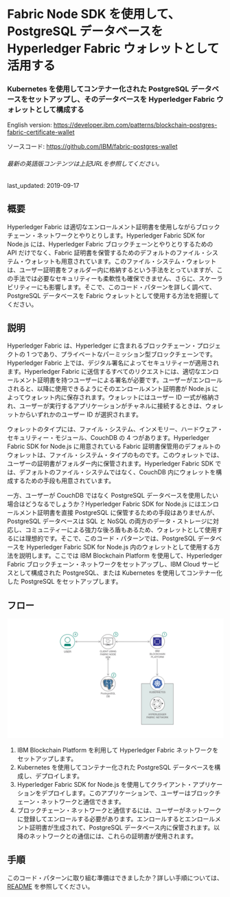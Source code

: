 # Fabric Node SDK を使用して、PostgreSQL データベースを Hyperledger Fabric ウォレットとして活用する

### Kubernetes を使用してコンテナー化された PostgreSQL データベースをセットアップし、そのデータベースを Hyperledger Fabric ウォレットとして構成する

English version: https://developer.ibm.com/patterns/blockchain-postgres-fabric-certificate-wallet
  
ソースコード: https://github.com/IBM/fabric-postgres-wallet

###### 最新の英語版コンテンツは上記URLを参照してください。
last_updated: 2019-09-17

 ## 概要

Hyperledger Fabric は適切なエンロールメント証明書を使用しながらブロックチェーン・ネットワークとやりとりします。Hyperledger Fabric SDK for Node.js には、Hyperledger Fabric ブロックチェーンとやりとりするための API だけでなく、Fabric 証明書を保管するためのデフォルトのファイル・システム・ウォレットも用意されています。このファイル・システム・ウォレットは、ユーザー証明書をフォルダー内に格納するという手法をとっていますが、この手法では必要なセキュリティーも柔軟性も確保できません、さらに、スケーラビリティーにも影響します。そこで、このコード・パターンを詳しく調べて、PostgreSQL データベースを Fabric ウォレットとして使用する方法を把握してください。

## 説明

Hyperledger Fabric は、Hyperledger に含まれるブロックチェーン・プロジェクトの 1 つであり、プライベートなパーミッション型ブロックチェーンです。Hyperledger Fabric 上では、デジタル署名によってセキュリティーが適用されます。Hyperledger Fabric に送信するすべてのリクエストには、適切なエンロールメント証明書を持つユーザーによる署名が必要です。ユーザーがエンロールされると、以降に使用できるようにそのエンロールメント証明書が Node.js によってウォレット内に保存されます。ウォレットにはユーザー ID 一式が格納され、ユーザーが実行するアプリケーションがチャネルに接続するときは、ウォレットからいずれかのユーザー ID が選択されます。

ウォレットのタイプには、ファイル・システム、インメモリー、ハードウェア・セキュリティー・モジュール、CouchDB の 4 つがあります。Hyperledger Fabric SDK for Node.js に用意されている Fabric 証明書保管用のデフォルトのウォレットは、ファイル・システム・タイプのものです。このウォレットでは、ユーザーの証明書がフォルダー内に保管されます。Hyperledger Fabric SDK では、デフォルトのファイル・システムではなく、CouchDB 内にウォレットを構成するための手段も用意されています。

一方、ユーザーが CouchDB ではなく PostgreSQL データベースを使用したい場合はどうなるでしょうか？Hyperledger Fabric SDK for Node.js にはエンロールメント証明書を直接 PostgreSQL に保管するための手段はありませんが、PostgreSQL データベースは SQL と NoSQL の両方のデータ・ストレージに対応し、コミュニティーによる強力な後ろ盾もあるため、ウォレットとして使用するには理想的です。そこで、このコード・パターンでは、PostgreSQL データベースを Hyperledger Fabric SDK for Node.js 内のウォレットとして使用する方法を説明します。ここでは IBM Blockchain Platform を使用して、Hyperledger Fabric ブロックチェーン・ネットワークをセットアップし、IBM Cloud サービスとして構成された PostgreSQL、または Kubernetes を使用してコンテナー化した PostgreSQL をセットアップします。

## フロー

![フロー](./images/flow.png)

1. IBM Blockchain Platform を利用して Hyperledger Fabric ネットワークをセットアップします。
1. Kubernetes を使用してコンテナー化された PostgreSQL データベースを構成し、デプロイします。
1. Hyperledger Fabric SDK for Node.js を使用してクライアント・アプリケーションをデプロイします。このアプリケーションで、ユーザーはブロックチェーン・ネットワークと通信できます。
1. ブロックチェーン・ネットワークと通信するには、ユーザーがネットワークに登録してエンロールする必要があります。エンロールするとエンロールメント証明書が生成されて、PostgreSQL データベース内に保管されます。以降のネットワークとの通信には、これらの証明書が使用されます。

## 手順

このコード・パターンに取り組む準備はできましたか？詳しい手順については、[README](https://github.com/IBM/fabric-postgres-wallet/blob/master/README.md) を参照してください。
